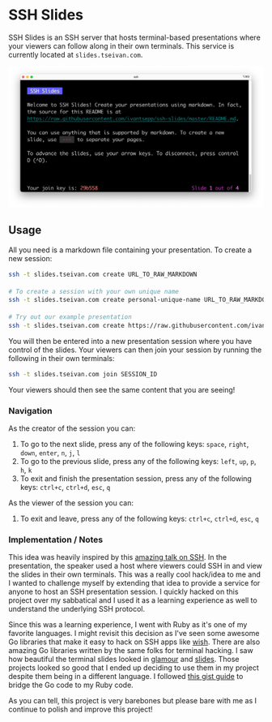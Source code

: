 # SSH Slides

SSH Slides is an SSH server that hosts terminal-based presentations where your viewers can follow along in their own terminals. This service is currently located at `slides.tseivan.com`.

![Screenshot of SSH Slides](./screenshot.png "Screenshot of SSH Slides")

## Usage

All you need is a markdown file containing your presentation. To create a new session:

```bash
ssh -t slides.tseivan.com create URL_TO_RAW_MARKDOWN

# To create a session with your own unique name
ssh -t slides.tseivan.com create personal-unique-name URL_TO_RAW_MARKDOWN

# Try out our example presentation
ssh -t slides.tseivan.com create https://raw.githubusercontent.com/ivantsepp/ssh-slides/master/example_presentation.md
```

You will then be entered into a new presentation session where you have control of the slides. Your viewers can then join your session by running the following in their own terminals:

```bash
ssh -t slides.tseivan.com join SESSION_ID
```

Your viewers should then see the same content that you are seeing!

### Navigation

As the creator of the session you can:

1. To go to the next slide, press any of the following keys: `space`, `right`, `down`, `enter`, `n`, `j`, `l`
2. To go to the previous slide, press any of the following keys: `left`, `up`, `p`, `h`, `k`
3. To exit and finish the presentation session, press any of the following keys: `ctrl+c`, `ctrl+d`, `esc`, `q`

As the viewer of the session you can:
1. To exit and leave, press any of the following keys: `ctrl+c`, `ctrl+d`, `esc`, `q`


### Implementation / Notes

This idea was heavily inspired by this [amazing talk on SSH](https://vimeo.com/54505525). In the presentation, the speaker used a host where viewers could SSH in and view the slides in their own terminals. This was a really cool hack/idea to me and I wanted to challenge myself by extending that idea to provide a service for anyone to host an SSH presentation session. I quickly hacked on this project over my sabbatical and I used it as a learning experience as well to understand the underlying SSH protocol.


Since this was a learning experience, I went with Ruby as it's one of my favorite languages. I might revisit this decision as I've seen some awesome Go libraries that make it easy to hack on SSH apps like [wish](https://github.com/charmbracelet/wish). There are also amazing Go libraries written by the same folks for terminal hacking. I saw how beautiful the terminal slides looked in [glamour](https://github.com/charmbracelet/glamour) and [slides](https://github.com/maaslalani/slides). Those projects looked so good that I ended up deciding to use them in my project despite them being in a different language. I followed [this gist guide](https://gist.github.com/schweigert/385cd8e2267140674b6c4818d8f0c373) to bridge the Go code to my Ruby code.

As you can tell, this project is very barebones but please bare with me as I continue to polish and improve this project!
